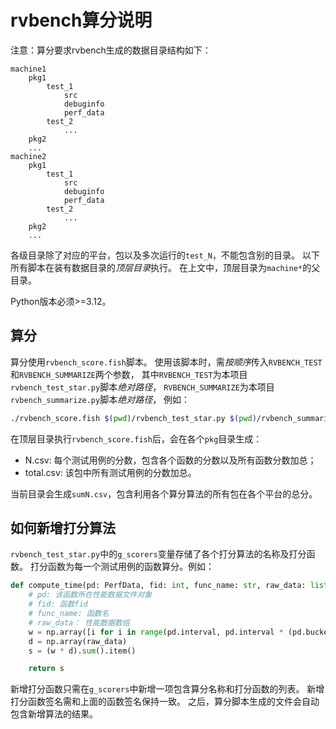 # rvbench算分说明

注意：算分要求rvbench生成的数据目录结构如下：

```
machine1
    pkg1
        test_1
            src
            debuginfo
            perf_data
        test_2
            ...
    pkg2
    ...
machine2
    pkg1
        test_1
            src
            debuginfo
            perf_data
        test_2
            ...
    pkg2
    ...
```

各级目录除了对应的平台，包以及多次运行的`test_N`，不能包含别的目录。
以下所有脚本在装有数据目录的*顶层目录*执行。
在上文中，顶层目录为`machine*`的父目录。

Python版本必须>=3.12。

## 算分

算分使用`rvbench_score.fish`脚本。
使用该脚本时，需*按顺序*传入`RVBENCH_TEST`和`RVBENCH_SUMMARIZE`两个参数，
其中`RVBENCH_TEST`为本项目`rvbench_test_star.py`脚本*绝对路径*，
`RVBENCH_SUMMARIZE`为本项目`rvbench_summarize.py`脚本*绝对路径*，
例如：

```bash
./rvbench_score.fish $(pwd)/rvbench_test_star.py $(pwd)/rvbench_summarize.py
```

在顶层目录执行`rvbench_score.fish`后，会在各个`pkg`目录生成：

- N.csv: 每个测试用例的分数，包含各个函数的分数以及所有函数分数加总；
- total.csv: 该包中所有测试用例的分数加总。

当前目录会生成`sumN.csv`，包含利用各个算分算法的所有包在各个平台的总分。


## 如何新增打分算法

`rvbench_test_star.py`中的`g_scorers`变量存储了各个打分算法的名称及打分函数。
打分函数为每一个测试用例的函数算分。例如：

```py
def compute_time(pd: PerfData, fid: int, func_name: str, raw_data: list[int]):
    # pd: 该函数所在性能数据文件对象
    # fid: 函数fid
    # func_name: 函数名
    # raw_data： 性能数据数组
    w = np.array([i for i in range(pd.interval, pd.interval * (pd.buckets + 1), pd.interval)])
    d = np.array(raw_data)
    s = (w * d).sum().item()

    return s
```

新增打分函数只需在`g_scorers`中新增一项包含算分名称和打分函数的列表。
新增打分函数签名需和上面的函数签名保持一致。
之后，算分脚本生成的文件会自动包含新增算法的结果。
